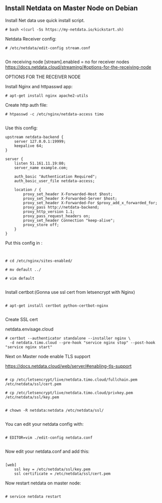 ## Install Netdata on Master Node on Debian

Install Net data use quick install script.

```
# bash <(curl -Ss https://my-netdata.io/kickstart.sh)

```

Netdata Receiver config:

```
# /etc/netdata/edit-config stream.conf


```
On receiving node [stream].enabled = no for receiver nodes
https://docs.netdata.cloud/streaming/#options-for-the-receiving-node

OPTIONS FOR THE RECEIVER NODE



Install Nginx and httpasswd app:

```
# apt-get install nginx apache2-utils

```

Create http auth file:

```
# htpasswd -c /etc/nginx/netdata-access timo


```


Use this config:


```
upstream netdata-backend {
    server 127.0.0.1:19999;
    keepalive 64;
}

server {
    listen 51.161.11.19:80;
    server_name example.com;

    auth_basic "Authentication Required";
    auth_basic_user_file netdata-access;

    location / {
        proxy_set_header X-Forwarded-Host $host;
        proxy_set_header X-Forwarded-Server $host;
        proxy_set_header X-Forwarded-For $proxy_add_x_forwarded_for;
        proxy_pass http://netdata-backend;
        proxy_http_version 1.1;
        proxy_pass_request_headers on;
        proxy_set_header Connection "keep-alive";
        proxy_store off;
    }
}

```


Put this config in :


```


# cd /etc/nginx/sites-enabled/

# mv default ../

# vim default


```


Install certbot:(Gonna use ssl cert from letsencrypt with Nginx)


```

# apt-get install certbot python-certbot-nginx


```


Create SSL cert

netdata.envisage.cloud

```
# certbot --authenticator standalone --installer nginx \
  -d netdata.timo.cloud --pre-hook "service nginx stop" --post-hook "service nginx start"

```


Next on Master node enable TLS support

https://docs.netdata.cloud/web/server/#enabling-tls-support


```

# cp /etc/letsencrypt/live/netdata.timo.cloud/fullchain.pem /etc/netdata/ssl/cert.pem

# cp /etc/letsencrypt/live/netdata.timo.cloud/privkey.pem /etc/netdata/ssl/key.pem


# chown -R netdata:netdata /etc/netdata/ssl/


```

You can edit your netdata config with:

```

# EDITOR=vim ./edit-config netdata.conf


```


Now edit your netdata.conf and add this:


```

[web]
    ssl key = /etc/netdata/ssl/key.pem
    ssl certificate = /etc/netdata/ssl/cert.pem

```


Now restart netdata on master node:

```

# service netdata restart


```
